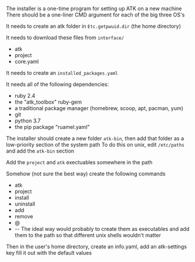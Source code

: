 The installer is a one-time program for setting up ATK on a new machine
There should be a one-liner CMD argument for each of the big three OS's


It needs to create an atk folder in `Etc.getpwuid.dir` (the home directory)

It needs to download these files from `interface/`
- atk
- project
- core.yaml

It needs to create an `installed_packages.yaml`

It needs all of the following dependencies:
- ruby 2.4
- the "atk_toolbox" ruby-gem
- a traditional package manager (homebrew, scoop, apt, pacman, yum)
- git
- python 3.7
- the pip package "ruamel.yaml"

The installer should create a new folder `atk-bin`, then add that folder as a low-priority section of the system path
    To do this on unix, edit `/etc/paths` and add the `atk-bin` section

Add the `project` and `atk` exectuables somewhere in the path


Somehow (not sure the best way) create the following commands
- atk
- project
- install
- uninstall
- add
- remove
- @
- \--
The ideal way would probably to create them as executables and add them to the path so that different unix shells wouldn't matter


Then in the user's home directory, create an info.yaml, add an atk-settings key
fill it out with the default values

